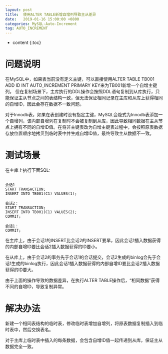 ```yaml
---
layout: post
title:  使用ALTER TABLE新增自增列导致主从差异
date:   2019-01-16 15:00:00 +0800
categories: MySQL-Auto-Increment
tag: AUTO_INCREMENT
---
```


* content
{:toc}


问题说明
====================================
在MySQL中，如果表当前没有定义主键，可以直接使用ALTER TABLE TB001 ADD ID INT AUTO_INCREMENT PRIMARY KEY来为TB001新增一个自增主键列， 但在复制场景下，主库执行的DDL操作会按照DDL语句复制到从库执行，只能保证主从节点之间的表结构一致，但无法保证相同记录在主库和从库上获得相同的自增ID，因此会存在数据不一致问题。

对于Innodb表，如果在表创建时没有指定主键，MySQL会隐式为Innodb表添加一个自增列，该内部自增列在复制时不会被复制到从库，因此导致相同数据在主从节点上拥有不同的自增ID值。在将非主键表改为自增主键表过程中，会按照原表数据存放位置顺序地拷贝到临时表中并生成自增ID值，最终导致主从数据不一致。


测试场景
====================================
在主库上执行下面SQL:
```

会话1
START TRANSACTION;
INSERT INTO TB001(C1) VALUES(1);

会话2：
START TRANSACTION;
INSERT INTO TB001(C1) VALUES(2);
COMMIT;

会话1：
COMMIT;

```

在主库上，由于会话1的INSERT比会话2的INSERT要早，因此会话1插入数据获得的内部自增ID要比会话2插入数据获得的ID要小。

在从库上，由于会话2的事务先于会话1的会话提交，会话2生成的binlog会先于会话1生成的binlog执行，因此会话1插入数据获得的内部自增ID要比会话2插入数据获得的ID要大。

由于上面的操作导致的数据差异，在执行ALTER TABLE操作后，“相同数据”获得不同的自增ID，导致复制异常。


解决办法
====================================
新建一个相同表结构的临时表，修改临时表增加自增列，将原表数据复制插入到临时表中，然后交换表名。

对于主库上临时表中插入的每条数据，会包含自增ID值一起传递到从库，保证主从数据完全一致。
